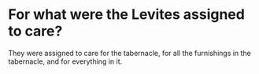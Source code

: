 # For what were the Levites assigned to care?

They were assigned to care for the tabernacle, for all the furnishings in the tabernacle, and for everything in it.
